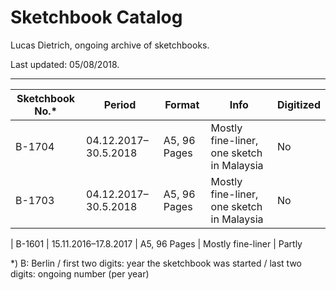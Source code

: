 # Sketchbook Catalog

Lucas Dietrich, ongoing archive of sketchbooks.

Last updated: 05/08/2018.

---

| Sketchbook No.* | Period | Format | Info | Digitized |
| --- | --- | --- | --- | --- |
| B-1704 | 04.12.2017–30.5.2018 | A5, 96 Pages | Mostly fine-liner, one sketch in Malaysia | No
| B-1703 | 04.12.2017–30.5.2018 | A5, 96 Pages | Mostly fine-liner, one sketch in Malaysia | No

| B-1601 | 15.11.2016–17.8.2017 | A5, 96 Pages | Mostly fine-liner | Partly


*) B: Berlin / first two digits: year the sketchbook was started / last two digits: ongoing number (per year)
